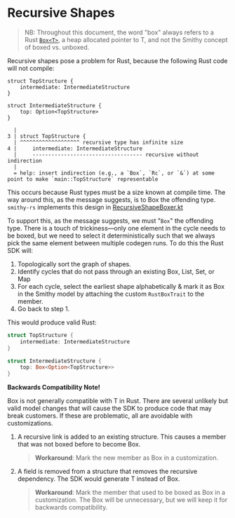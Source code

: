 # Recursive Shapes
> NB: Throughout this document, the word "box" always refers to a Rust [`Box<T>`](https://doc.rust-lang.org/std/boxed/struct.Box.html), a heap allocated pointer to T, and not the Smithy concept of boxed vs. unboxed.

Recursive shapes pose a problem for Rust, because the following Rust code will not compile:

```rust,compile_fail
struct TopStructure {
    intermediate: IntermediateStructure
}

struct IntermediateStructure {
    top: Option<TopStructure>
}
```

```rust,ignore
  |
3 | struct TopStructure {
  | ^^^^^^^^^^^^^^^^^^^ recursive type has infinite size
4 |     intermediate: IntermediateStructure
  |     ----------------------------------- recursive without indirection
  |
  = help: insert indirection (e.g., a `Box`, `Rc`, or `&`) at some point to make `main::TopStructure` representable
```

This occurs because Rust types must be a size known at compile time. The way around this, as the message suggests, is to Box the offending type. `smithy-rs` implements this design in [RecursiveShapeBoxer.kt](https://github.com/awslabs/smithy-rs/blob/main/codegen/src/main/kotlin/software/amazon/smithy/rust/codegen/smithy/transformers/RecursiveShapeBoxer.kt)

To support this, as the message suggests, we must "`Box`" the offending type. There is a touch of trickiness—only one element in the cycle needs to be boxed, but we need to select it deterministically such that we always pick the same element between multiple codegen runs. To do this the Rust SDK will:

1. Topologically sort the graph of shapes.
2. Identify cycles that do not pass through an existing Box<T>, List, Set, or Map
3. For each cycle, select the earliest shape alphabetically & mark it as Box<T> in the Smithy model by attaching the custom `RustBoxTrait` to the member.
4. Go back to step 1.

This would produce valid Rust:

```rust
struct TopStructure {
    intermediate: IntermediateStructure
}

struct IntermediateStructure {
    top: Box<Option<TopStructure>>
}
```

**Backwards Compatibility Note!**

Box<T> is not generally compatible with T in Rust. There are several unlikely but valid model changes that will cause the SDK to produce code that may break customers. If these are problematic, all are avoidable with customizations.

1. A recursive link is added to an existing structure. This causes a member that was not boxed before to become Box<T>.

    > **Workaround**: Mark the new member as Box<T> in a customization.

1. A field is removed from a structure that removes the recursive dependency. The SDK would generate T instead of Box<T>.

    > **Workaround**: Mark the member that used to be boxed as Box<T> in a customization. The Box will be unnecessary, but we will keep it for backwards compatibility.
